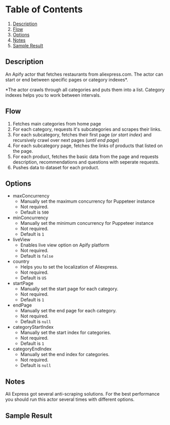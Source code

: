 # Table of Contents
1. [Description](#description)
2. [Flow](#actor-flow)
3. [Options](#options)
4. [Notes](#notes)
4. [Sample Result](#sample-result)



<a name="description"></a>
## Description
An Apify actor that fetches restaurants from aliexpress.com. The actor can start or end between specific pages or category indexes*.

*The actor crawls through all categories and puts them into a list. Category indexes helps you to work between intervals.

<a name="flow"></a>
## Flow
1. Fetches main categories from home page
2. For each category, requests it's subcategories and scrapes their links.
3. For each subcategory, fetches their first page (<i>or start index</i>) and recursively crawl over next pages (<i>until end page</i>)
4. For each subcategory page, fetches the links of products that listed on the page.
5. For each product, fetches the basic data from the page and requests description, recommendations and questions with seperate requests.
6. Pushes data to dataset for each product.

<a name="options"></a>
## Options

* maxConcurrency
	- Manually set the maximum concurrency for Puppeteer instance
	- Not required.
	- Default is `500`
* minConcurrency
 	- Manually set the minimum concurrency for Puppeteer instance
	- Not required.
	- Default is `1`
* liveView
	- Enables live view option on Apify platform
	- Not required.
	- Default is `false`
* country
	- Helps you to set the localization of Aliexpress.
	- Not required.
	- Default is `US`
* startPage
	- Manually set the start page for each category.
	- Not required.
	- Default is `1`
* endPage
	- Manually set the end page for each category.
	- Not required.
	- Default is `null`
* categoryStartIndex
	- Manually set the start index for categories.
	- Not required.
	- Default is `1`
* categoryEndIndex
	- Manually set the end index for categories.
	- Not required.
	- Default is `null`


<a name="notes"></a>
## Notes
Ali Express got several anti-scraping solutions. For the best performance you should run this actor several times with different options. 


<a name="sample-result"></a>
## Sample Result
```

```